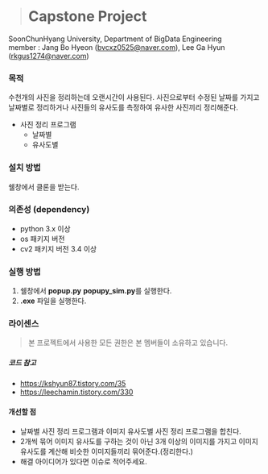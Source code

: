 ># Capstone Project
 SoonChunHyang University, Department of BigData Engineering  
 member : Jang Bo Hyeon (bvcxz0525@naver.com), Lee Ga Hyun (rkgus1274@naver.com)

### 목적
수천개의 사진을 정리하는데 오랜시간이 사용된다. 사진으로부터 수정된 날짜를 가지고 날짜별로 정리하거나 사진들의 유사도를 측정하여 유사한 사진끼리 정리해준다. 
- 사진 정리 프로그램
  - 날짜별
  - 유사도별

### 설치 방법
쉘창에서 클론을 받는다.

### 의존성 (dependency)
- python 3.x 이상
- os 패키지 버전 
- cv2 패키지 버전 3.4 이상

### 실행 방법
1. 쉘창에서 **popup.py** **popupy_sim.py**를 실행한다.
2. **.exe** 파일을 실행한다.

### 라이센스
> 본 프로젝트에서 사용한 모든 권한은 본 멤버들이 소유하고 있습니다.

##### 코드 참고
- https://kshyun87.tistory.com/35
- https://leechamin.tistory.com/330

#### 개선할 점
- 날짜별 사진 정리 프로그램과 이미지 유사도별 사진 정리 프로그램을 합친다.
- 2개씩 묶어 이미지 유사도를 구하는 것이 아닌 3개 이상의 이미지를 가지고 이미지 유사도를 계산해 비슷한 이미지들끼리 묶어준다.(정리한다.)
- 해결 아이디어가 있다면 이슈로 적어주세요.
